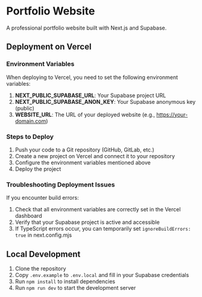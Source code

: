 # Portfolio Website

A professional portfolio website built with Next.js and Supabase.

## Deployment on Vercel

### Environment Variables

When deploying to Vercel, you need to set the following environment variables:

1. **NEXT_PUBLIC_SUPABASE_URL**: Your Supabase project URL
2. **NEXT_PUBLIC_SUPABASE_ANON_KEY**: Your Supabase anonymous key (public)
3. **WEBSITE_URL**: The URL of your deployed website (e.g., https://your-domain.com)

### Steps to Deploy

1. Push your code to a Git repository (GitHub, GitLab, etc.)
2. Create a new project on Vercel and connect it to your repository
3. Configure the environment variables mentioned above
4. Deploy the project

### Troubleshooting Deployment Issues

If you encounter build errors:

1. Check that all environment variables are correctly set in the Vercel dashboard
2. Verify that your Supabase project is active and accessible
3. If TypeScript errors occur, you can temporarily set `ignoreBuildErrors: true` in next.config.mjs

## Local Development

1. Clone the repository
2. Copy `.env.example` to `.env.local` and fill in your Supabase credentials
3. Run `npm install` to install dependencies
4. Run `npm run dev` to start the development server

